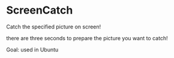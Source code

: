 ScreenCatch
===============
Catch the specified picture on screen!

there are three seconds to prepare the picture you want to catch!

Goal: used in Ubuntu
